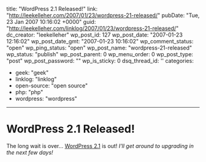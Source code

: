 title: "WordPress 2.1 Released!"
link: "http://leekelleher.com/2007/01/23/wordpress-21-released/"
pubDate: "Tue, 23 Jan 2007 10:16:02 +0000"
guid: "http://leekelleher.com/linklog/2007/01/23/wordpress-21-released/"
dc_creator: "leekelleher"
wp_post_id: 127
wp_post_date: "2007-01-23 12:16:02"
wp_post_date_gmt: "2007-01-23 10:16:02"
wp_comment_status: "open"
wp_ping_status: "open"
wp_post_name: "wordpress-21-released"
wp_status: "publish"
wp_post_parent: 0
wp_menu_order: 0
wp_post_type: "post"
wp_post_password: ""
wp_is_sticky: 0
dsq_thread_id: ''
categories:
  - geek: "geek"
  - linklog: "linklog"
  - open-source: "open source"
  - php: "php"
  - wordpress: "wordpress"

---

# WordPress 2.1 Released!

The long wait is over... <a href="http://wordpress.org/development/2007/01/ella-21/">WordPress 2.1</a> is out! <i>I'll get around to upgrading in the next few days!</i>